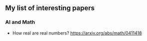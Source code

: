 ## My list of interesting papers

### AI and Math
* How real are real numbers? https://arxiv.org/abs/math/0411418
